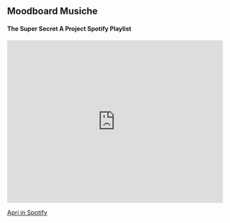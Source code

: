 ## Moodboard Musiche

#### The Super Secret A Project Spotify Playlist

<iframe src="https://open.spotify.com/embed/playlist/2tbP9LqwCt6cK9FqD0zmlm" width="100%" height="380" frameBorder="0" allowfullscreen="" allow="autoplay; clipboard-write; encrypted-media; fullscreen; picture-in-picture"></iframe>

[Apri in Spotify](https://open.spotify.com/playlist/2tbP9LqwCt6cK9FqD0zmlm?si=f8bc4c53bd3b4585)